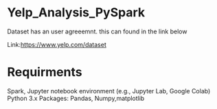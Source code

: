 # Yelp_Analysis_PySpark

Dataset has an user agreeemnt. this can found in the link below

Link:https://www.yelp.com/dataset

# Requirments

Spark, Jupyter notebook environment (e.g., Jupyter Lab, Google Colab) Python 3.x Packages: Pandas, Numpy,matplotlib
